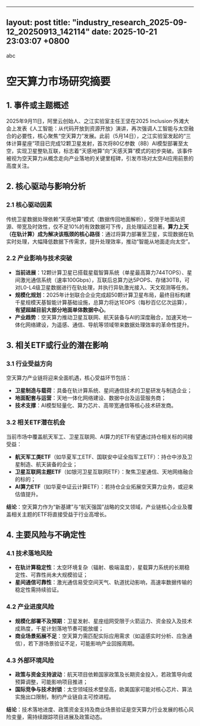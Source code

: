 
--- 
layout: post
title: "industry_research_2025-09-12_20250913_142114"
date: 2025-10-21 23:03:07 +0800
--- 

abc
# 空天算力市场研究摘要


## 1. 事件或主题概述  
2025年9月11日，阿里云创始人、之江实验室主任王坚在2025 Inclusion·外滩大会上发表《人工智能：从代码开放到资源开放》演讲，再次强调人工智能与太空融合的必要性，核心聚焦“空天算力”发展。此前（5月14日），之江实验室发起的“三体计算星座”项目已完成12颗卫星发射，首次将80亿参数（8B）AI模型部署至太空，实现卫星整轨互联，标志着“天感地算”向“天感天算”模式的初步突破。该事件被视为空天算力从概念走向产业落地的关键里程碑，引发市场对太空AI应用前景的高度关注。


## 2. 核心驱动与影响分析  

### 2.1 核心驱动因素  
传统卫星数据处理依赖“天感地算”模式（数据传回地面解析），受限于地面站资源、带宽及时效性，仅不足10%的有效数据可下传，且处理延迟显著。**算力上天（在轨计算）成为解决该瓶颈的核心路径**：通过将算力部署至卫星，实现数据在轨实时处理，大幅降低数据下传需求，提升处理效率，推动“智能从地面走向太空”。  

### 2.2 产业影响与技术突破  
- **当前进展**：12颗计算卫星已搭载星载智算系统（单星最高算力744TOPS）、星间激光通信系统（速率100Gbps），互联后总算力达5POPS、存储30TB，可对L0-L4级卫星数据进行在轨处理，并执行异轨激光接入、天文观测等任务。  
- **规模化规划**：2025年计划联合企业完成超50颗计算卫星布局，最终目标构建千星规模天基智能计算基础设施，总算力将达1EOPS（每秒百亿亿次运算），**有望超越目前大部分地面单体数据中心**。  
- **产业趋势**：空天算力推动卫星互联网、航天装备与AI的深度融合，加速天地一体化网络建设，为遥感、通信、导航等领域带来数据处理效率的革命性提升。  


## 3. 相关ETF或行业的潜在影响  

### 3.1 行业受益方向  
空天算力产业链将迎来全面机遇，核心受益环节包括：  
- **卫星制造与载荷**：具备在轨计算系统、星间通信技术的卫星研发与制造企业；  
- **地面配套与运营**：天地一体化网络建设、数据中台及运营服务商；  
- **技术支撑**：AI模型轻量化、算力芯片、高带宽通信等核心技术研发商。  

### 3.2 相关ETF潜在机会  
当前市场中覆盖航天军工、卫星互联网、AI算力的ETF有望通过持仓相关标的间接受益：  
- **航天军工类ETF**（如华夏军工ETF、国联安中证全指军工ETF）：持仓中涉及卫星制造、航天装备的企业；  
- **卫星互联网主题ETF**（如银河卫星互联网ETF）：聚焦卫星通信、天地网络融合的标的；  
- **AI算力ETF**（如华夏中证云计算ETF）：若持仓企业拓展空天算力业务，或迎来估值提升。  

**结论**：空天算力作为“新基建”与“航天强国”战略的交叉领域，产业链核心企业及覆盖相关主题的ETF将直接受益于行业高增长。


## 4. 主要风险与不确定性  

### 4.1 技术落地风险  
- **在轨计算稳定性**：太空环境复杂（辐射、极端温度），星载算力系统的长期稳定性、可靠性尚未大规模验证；  
- **星间通信可靠性**：激光通信易受空间天气、轨道扰动影响，高速率数据传输的稳定性需持续验证。  

### 4.2 产业进度风险  
- **规模化部署不及预期**：卫星发射、星座组网受限于火箭运力、资金投入及技术成熟度，千星计划落地节奏可能放缓；  
- **商业场景拓展不足**：空天算力需匹配实际应用需求（如遥感实时分析、应急通信），若下游场景验证不足，可能影响产业回报周期。  

### 4.3 外部环境风险  
- **政策与资金支持波动**：航天项目依赖国家政策及长期资金投入，若政策导向或预算调整，可能影响项目推进；  
- **国际竞争与技术封锁**：太空领域技术壁垒高，欧美国家可能对核心芯片、算法实施出口限制，制约产业链自主可控进程。  

**结论**：技术落地进度、政策资金支持及商业场景验证是空天算力行业发展的核心风险变量，需持续跟踪项目进展及政策动态。